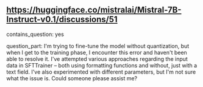 ## https://huggingface.co/mistralai/Mistral-7B-Instruct-v0.1/discussions/51

contains_question: yes

question_part: I'm trying to fine-tune the model without quantization, but when I get to the training phase, I encounter this error and haven't been able to resolve it. I've attempted various approaches regarding the input data in SFTTrainer – both using formatting functions and without, just with a text field. I've also experimented with different parameters, but I'm not sure what the issue is. Could someone please assist me?